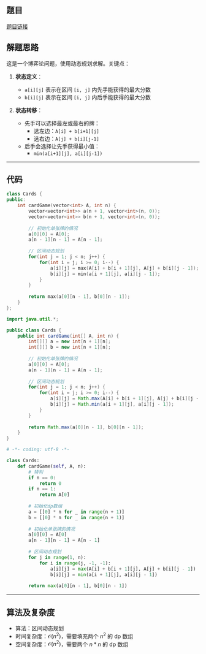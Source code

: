 ## 题目
[题目链接](https://www.nowcoder.com/practice/7036f62c64ba4104a28deee98a6f53f6?tpId=182&tqId=25142&sourceUrl=/exam/oj&channenl=wgithub&fromPut=wgithub)

## 解题思路

这是一个博弈论问题，使用动态规划求解。关键点：

1. **状态定义**：
   - `a[i][j]` 表示在区间 `[i, j]` 内先手能获得的最大分数
   - `b[i][j]` 表示在区间 `[i, j]` 内后手能获得的最大分数

2. **状态转移**：
   - 先手可以选择最左或最右的牌：
     - 选左边：`A[i] + b[i+1][j]`
     - 选右边：`A[j] + b[i][j-1]`
   - 后手会选择让先手获得最小值：
     - `min(a[i+1][j], a[i][j-1])`

---

## 代码

```cpp []
class Cards {
public:
    int cardGame(vector<int> A, int n) {
        vector<vector<int>> a(n + 1, vector<int>(n, 0));
        vector<vector<int>> b(n + 1, vector<int>(n, 0));
        
        // 初始化单张牌的情况
        a[0][0] = A[0];
        a[n - 1][n - 1] = A[n - 1];
        
        // 区间动态规划
        for(int j = 1; j < n; j++) {
            for(int i = j; i >= 0; i--) {
                a[i][j] = max(A[i] + b[i + 1][j], A[j] + b[i][j - 1]);
                b[i][j] = min(a[i + 1][j], a[i][j - 1]);
            }
        }
        
        return max(a[0][n - 1], b[0][n - 1]);
    }
};
```

```java []
import java.util.*;

public class Cards {
    public int cardGame(int[] A, int n) {
        int[][] a = new int[n + 1][n];
        int[][] b = new int[n + 1][n];
        
        // 初始化单张牌的情况
        a[0][0] = A[0];
        a[n - 1][n - 1] = A[n - 1];
        
        // 区间动态规划
        for(int j = 1; j < n; j++) {
            for(int i = j; i >= 0; i--) {
                a[i][j] = Math.max(A[i] + b[i + 1][j], A[j] + b[i][j - 1]);
                b[i][j] = Math.min(a[i + 1][j], a[i][j - 1]);
            }
        }
        
        return Math.max(a[0][n - 1], b[0][n - 1]);
    }
}
```

```python []
# -*- coding: utf-8 -*-

class Cards:
    def cardGame(self, A, n):
        # 特判
        if n == 0:
            return 0
        if n == 1:
            return A[0]
        
        # 初始化dp数组
        a = [[0] * n for _ in range(n + 1)]
        b = [[0] * n for _ in range(n + 1)]
        
        # 初始化单张牌的情况
        a[0][0] = A[0]
        a[n - 1][n - 1] = A[n - 1]
        
        # 区间动态规划
        for j in range(1, n):
            for i in range(j, -1, -1):
                a[i][j] = max(A[i] + b[i + 1][j], A[j] + b[i][j - 1])
                b[i][j] = min(a[i + 1][j], a[i][j - 1])
        
        return max(a[0][n - 1], b[0][n - 1])


```

---

## 算法及复杂度
- 算法：区间动态规划
- 时间复杂度：$\mathcal{O}(n^2)$，需要填充两个 $n^2$ 的 dp 数组
- 空间复杂度：$\mathcal{O}(n^2)$，需要两个 $n*n$ 的 dp 数组